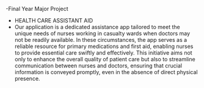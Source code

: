 -Final Year Major Project
- HEALTH CARE ASSISTANT AID
- Our application is a dedicated assistance app tailored to meet the unique needs of nurses working in casualty wards when doctors may not be readily available. In these circumstances, the app serves as a reliable resource for primary medications and first aid, enabling nurses to provide essential care swiftly and effectively. This initiative aims not only to enhance the overall quality of patient care but also to streamline communication between nurses and doctors, ensuring that crucial information is conveyed promptly, even in the absence of direct physical presence.

